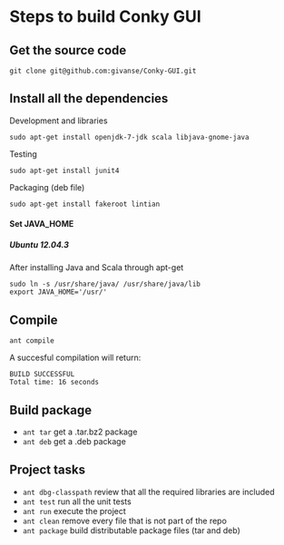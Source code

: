 # Steps to build Conky GUI

## Get the source code

    git clone git@github.com:givanse/Conky-GUI.git

## Install all the dependencies

Development and libraries

    sudo apt-get install openjdk-7-jdk scala libjava-gnome-java
Testing

    sudo apt-get install junit4
Packaging (deb file)

    sudo apt-get install fakeroot lintian
    
#### Set JAVA_HOME
##### Ubuntu 12.04.3
After installing Java and Scala through apt-get

    sudo ln -s /usr/share/java/ /usr/share/java/lib
    export JAVA_HOME='/usr/'

## Compile

    ant compile
    
A succesful compilation will return:

    BUILD SUCCESSFUL
    Total time: 16 seconds

## Build package
 * ```ant tar``` get a .tar.bz2 package
 * ```ant deb``` get a .deb package

## Project tasks
 * ```ant dbg-classpath``` review that all the required libraries are included
 * ```ant test``` run all the unit tests
 * ```ant run``` execute the project
 * ```ant clean``` remove every file that is not part of the repo
 * ```ant package``` build distributable package files (tar and deb)

